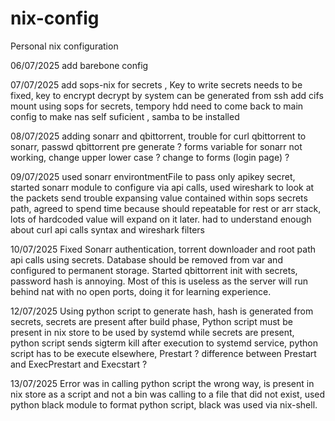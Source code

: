 # nix-config
Personal nix configuration

06/07/2025  add barebone config

07/07/2025  add sops-nix for secrets , Key to write secrets needs to be fixed, key to encrypt decrypt by system can be generated from ssh
            add cifs mount using sops for secrets, tempory hdd need to come back to main config to make nas self suficient , samba to be installed

08/07/2025  adding sonarr and qbittorrent, trouble for curl qbittorrent to sonarr, passwd qbittorrent pre generate ?
            forms variable for sonarr not working, change upper lower case ? change to forms (login page) ?

09/07/2025  used sonarr environtmentFile to pass only apikey secret, started sonarr module to configure via api calls, used wireshark to look at the packets send
            trouble expansing value contained within sops secrets path, agreed to spend time because should repeatable for rest or arr stack,
            lots of hardcoded value will expand on it later. had to understand enough about curl api calls syntax and wireshark filters

10/07/2025  Fixed Sonarr authentication, torrent downloader and root path api calls using secrets. Database should be removed from var and configured to permanent storage.
            Started qbittorrent init with secrets, password hash is annoying. Most of this is useless as the server will run behind nat with no open ports, doing it for learning experience.

12/07/2025  Using python script to generate hash, hash is generated from secrets, secrets are present after build phase, Python script must be present in nix store to be used by systemd
            while secrets are present, python script sends sigterm kill after execution to systemd service, python script has to be execute elsewhere, Prestart ? difference between Prestart and ExecPrestart and Execstart ?

13/07/2025  Error was in calling python script the wrong way, is present in nix store as a script and not a bin was calling to a file that did not exist, used python black module to
            format python script, black was used via nix-shell.